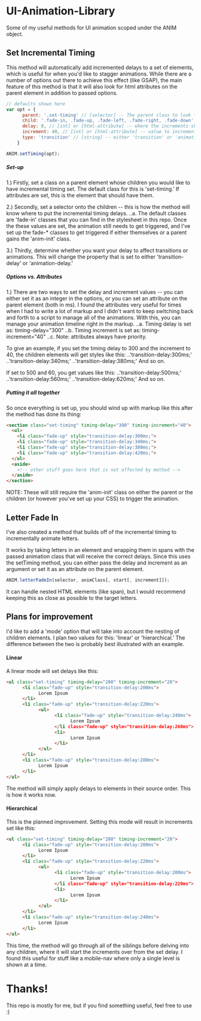 # UI-Animation-Library
Some of my useful methods for UI animation scoped under the ANIM object.


## Set Incremental Timing

This method will automatically add incremented delays to a set of elements, which is useful for when you'd like to stagger animations. While there are a number of options out there to achieve this effect (like GSAP), the main feature of this method is that it will also look for html attributes on the parent element in addition to passed options.

```javascript
// defaults shown here
var opt = {
      parent: '.set-timing' // [selector] -- The parent class to look for
      child: '.fade-in, .fade-up, .fade-left, .fade-right, .fade-down' // [selector] -- children classes onto which the timing is set
      delay: 0, // [int] or [html-attribute] -- where the increments should start counting up in ms
      increment: 40, // [int] or [html-attribute] -- value to increment in ms
      type: 'transition' // [string] -- either 'transition' or 'animation'
    }

ANIM.setTiming(opt);
```
  
##### Set-up
  1.) Firstly, set a class on a parent element whose children you would like to have incremental timing set. The default class for this is 'set-timing.' If attributes are set, this is the element that should have them.
  
  2.) Secondly, set a selector onto the children -- this is how the method will know where to put the incremental timing delays.
  ..a. The default classes are 'fade-in' classes that you can find in the stylesheet in this repo. Once the these values are set, the animation still needs to get triggered, and I've set up the fade-* classes to get triggered if either themselves or a parent gains the 'anim-init' class.
  
  3.) Thirdly, determine whether you want your delay to affect transitions or animations. This will change the property that is set to either 'transition-delay' or 'animation-delay.'
  
##### Options vs. Attributes
  1.) There are two ways to set the delay and increment values -- you can either set it as an integer in the options, or you can set an attribute on the parent element (both in ms). I found the attributes very useful for times when I had to write a lot of markup and I didn't want to keep switching back and forth to a script to manage all of the animations. With this, you can manage your animation timeline right in the markup.
  ..a. Timing delay is set as: timing-delay="300"
  ..b. Timing increment is set as: timing-increment="40"
  ..c. Note: attributes always have priority.
  
  To give an example, if you set the timing delay to 300 and the increment to 40, the children elements will get styles like this:
  ..'transition-delay:300ms;'
  ..'transition-delay:340ms;'
  ..'transition-delay:380ms;'
  And so on.
  
  If set to 500 and 60, you get values like this:
  ..'transition-delay:500ms;'
  ..'transition-delay:560ms;'
  ..'transition-delay:620ms;'
  And so on.
  
##### Putting it all together

So once everything is set up, you should wind up with markup like this after the method has done its thing:

```html
<section class="set-timing" timing-delay="300" timing-increment="40">
  <ul>
    <li class="fade-up" style="transition-delay:300ms;">
    <li class="fade-up" style="transition-delay:340ms;">
    <li class="fade-up" style="transition-delay:380ms;">
    <li class="fade-up" style="transition-delay:420ms;">
  </ul>
  <aside>
    <!-- other stuff goes here that is not affected by method -->
  </aside>
</section>
```
  NOTE: These will still require the 'anim-init' class on either the parent or the children (or however you've set up your CSS) to trigger the animation.
  
  
## Letter Fade In

I've also created a method that builds off of the incremental timing to incrementally animate letters. 

It works by taking letters in an element and wrapping them in spans with the passed animation class that will receive the correct delays. Since this uses the setTiming method, you can either pass the delay and increment as an argument or set it as an attribute on the parent element.

```javascript
ANIM.letterFadeIn(selector, animClass[, start[, increment]]);
```
  
It can handle nested HTML elements (like span), but I would recommend keeping this as close as possible to the target letters.


## Plans for improvement

I'd like to add a 'mode' option that will take into account the nesting of children elements. I plan two values for this: 'linear' or 'hierarchical.' The difference between the two is probably best illustrated with an example.

#### Linear

A linear mode will set delays like this:

```html
<ul class="set-timing" timing-delay="200" timing-increment="20">
      <li class="fade-up" style="transition-delay:200ms">
            Lorem Ipsum
      </li>
      <li class="fade-up" style="transition-delay:220ms">
            <ul>
                  <li class="fade-up" style="transition-delay:240ms">
                        Lorem Ipsum
                  </li class="fade-up" style="transition-delay:260ms">
                  <li>
                        Lorem Ipsum
                  </li>
            </ul>
      </li>
      <li class="fade-up" style="transition-delay:280ms">
            Lorem Ipsum
      </li>
</ul>
```

The method will simply apply delays to elements in their source order. This is how it works now.

#### Hierarchical

This is the planned improvement. Setting this mode will result in increments set like this:

```html
<ul class="set-timing" timing-delay="200" timing-increment="20">
      <li class="fade-up" style="transition-delay:200ms">
            Lorem Ipsum
      </li>
      <li class="fade-up" style="transition-delay:220ms">
            <ul>
                  <li class="fade-up" style="transition-delay:200ms">
                        Lorem Ipsum
                  </li class="fade-up" style="transition-delay:220ms">
                  <li>
                        Lorem Ipsum
                  </li>
            </ul>
      </li>
      <li class="fade-up" style="transition-delay:240ms">
            Lorem Ipsum
      </li>
</ul>
```

This time, the method will go through all of the siblings before delving into any children, where it will start the increments over from the set delay. I found this useful for stuff like a mobile-nav where only a single level is shown at a time.


# Thanks!
This repo is mostly for me, but if you find something useful, feel free to use :)
